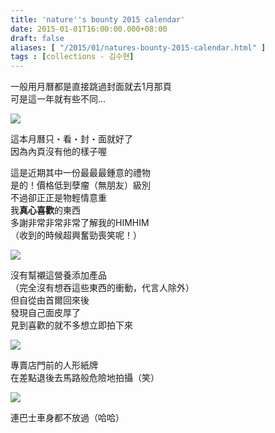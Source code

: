 ```yaml
---
title: 'nature''s bounty 2015 calendar'
date: 2015-01-01T16:00:00.000+08:00
draft: false
aliases: [ "/2015/01/natures-bounty-2015-calendar.html" ]
tags : [collections - 김수현]
---
```


一般用月曆都是直接跳過封面就去1月那頁  
可是這一年就有些不同...

![](/images/naturesbounty2015.jpg)

這本月曆只・看・封・面就好了  
因為內頁沒有他的樣子喔

  

這是近期其中一份最最最鍾意的禮物  
是的！價格低到孽瘤（無朋友）級別  
不過卻正正是物輕情意重  
我**真心喜歡**的東西  
多謝非常非常非常了解我的HIMHIM  
（收到的時候超興奮勁喪笑呢！）

![](/images/naturesbounty1.jpg)

沒有幫襯這營養添加產品  
（完全沒有想吞這些東西的衝動，代言人除外）  
但自從由首爾回來後  
發現自己面皮厚了  
見到喜歡的就不多想立即拍下來

![](/images/naturesbounty2.jpg)

專賣店門前的人形紙牌  
在差點退後去馬路般危險地拍攝（笑）

![](/images/naturesbounty3.jpg)

連巴士車身都不放過（哈哈）
